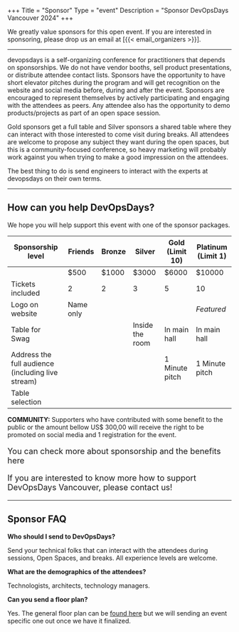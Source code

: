 +++
Title = "Sponsor"
Type = "event"
Description = "Sponsor DevOpsDays Vancouver 2024"
+++

We greatly value sponsors for this open event.  If you are interested in sponsoring, please drop us an email at [{{< email_organizers >}}].

<hr>

devopsdays is a self-organizing conference for practitioners that depends on sponsorships. We do not have vendor booths, sell product presentations, or distribute attendee contact lists. Sponsors have the opportunity to have short elevator pitches during the program and will get recognition on the website and social media before, during and after the event. Sponsors are encouraged to represent themselves by actively participating and engaging with the attendees as peers. Any attendee also has the opportunity to demo products/projects as part of an open space session.
<p>
Gold sponsors get a full table and Silver sponsors a shared table where they can interact with those interested to come visit during breaks. All attendees are welcome to propose any subject they want during the open spaces, but this is a community-focused conference, so heavy marketing will probably work against you when trying to make a good impression on the attendees.
<p>
The best thing to do is send engineers to interact with the experts at devopsdays on their own terms.
<p>

<hr/>

<h2>How can you help DevOpsDays?</h2>
<p>We hope you will help support this event with one of the sponsor packages. </p>
<div class="table-responsive text-center">

  <table class="table table-bordered table-hover table-responsive-md">
    <thead class="thead-light">
        <th>Sponsorship level</th>
        <th>Friends</th>
        <th>Bronze</th>
        <th>Silver</th>
        <th>Gold (Limit 10)</th>
        <th>Platinum (Limit 1)</th>
    </thead>
    <tr>
      <td></td>
      <td>$500</td>
      <td>$1000</td>
      <td>$3000</td>
      <td>$6000</td>
      <td>$10000</td>
    </tr>
    <tr>
      <td>Tickets included</td>
      <td>2</td>
      <td>2</td>
      <td>3</td>
      <td>5</td>
      <td>10</td>
    </tr>
    <tr>
      <td>Logo on website</td>
      <td>Name only</td>
      <td><i class="fa fa-check"></i></td>
      <td><i class="fa fa-check"></i></td>
      <td><i class="fa fa-check"></i></td>
      <td><i class="fa fa-check">Featured</i></td>
    </tr>
    <tr>
      <td>Table for Swag</td>
      <td></td>
      <td></td>
      <td>Inside the room</td>
      <td>In main hall</td>
      <td>In main hall</td>
    </tr>
    <tr>
      <td>Address the full audience (including live stream)</td>
      <td></td>
      <td></td>
      <td></td>
      <td>1 Minute pitch</td>
      <td>1 Minute pitch</td>
    </tr>
    <tr>
      <td>Table selection</td>
      <td></td>
      <td></td>
      <td></td>
      <td></td>
      <td><i class="fa fa-check"></i></td>
    </tr>
  </table>
</div>
<div>
    <p><strong>COMMUNITY:</strong> Supporters who have contributed with some benefit to the public or the amount bellow US$ 300,00 will receive the right to be promoted on social media and 1 registration for the event.</p>
    <p style="font-size:18px">You can check more about sponsorship and the benefits here<a href="https://drive.google.com/file/d/1Tcu-RZp7XYDtsLXaZIMoLvYlH4hVlEeB/view"><i class="fa fa-download" style="font-size:30px"></i></a></p>
    <p style="font-size:18px">If you are interested to know more how to support DevOpsDays Vancouver, please contact us!</p>
</div>
<hr>
<h2>Sponsor FAQ</h2>
<p><strong>Who should I send to DevOpsDays?</strong></p>
<p>Send your technical folks that can interact with the attendees during sessions, Open Spaces, and breaks. All experience levels are welcome.</p>
<p><strong>What are the demographics of the attendees?</strong></p>
<p>Technologists, architects, technology managers.</p>
<p><strong>Can you send a floor plan?</strong></p>
<p>Yes. The general floor plan can be <a href="https://robsonsquare3.sites.olt.ubc.ca/files/2018/12/UBC-Robson-Square-Floor-Plan.pdf">found here</a> but we will sending an event specific one out once we have it finalized.</p>

</hr>

